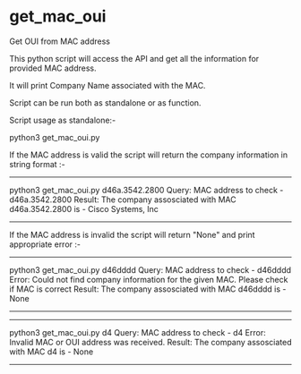 # get_mac_oui
Get OUI from MAC address

This python script will access the API and get all the information for provided MAC address.

It will print Company Name associated with the MAC.

Script can be run both as standalone or as function. 

Script usage as standalone:-

python3 get_mac_oui.py <mac-address>

If the MAC address is valid the script will return the company information in string format :-

*************************************
python3 get_mac_oui.py d46a.3542.2800
Query:
	MAC address to check - d46a.3542.2800
Result:
	The company assosciated with MAC d46a.3542.2800 is - Cisco Systems, Inc
*************************************

If the MAC address is invalid the script will return "None" and print appropriate error :-

*************************************
python3 get_mac_oui.py d46dddd
Query:
	MAC address to check - d46dddd
Error:
	Could not find company information for the given MAC. Please check if MAC is correct
Result:
	The company assosciated with MAC d46dddd is - None
*************************************

*************************************
python3 get_mac_oui.py d4
Query:
	MAC address to check - d4
Error:
	Invalid MAC or OUI address was received.
Result:
	The company assosciated with MAC d4 is - None
*************************************
